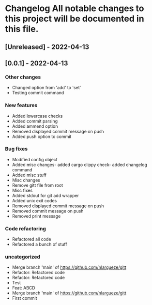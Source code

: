 # Changelog All notable changes to this project will be documented in this file.

## [Unreleased] - 2022-04-13

## [0.0.1] - 2022-04-13

### Other changes

- Changed option from &#x27;add&#x27; to &#x27;set&#x27;
- Testing commit command

### New features

- Added lowercase checks
- Added commit parsing
- Added ammend option
- Removed displayed commit message on push
- Added push option to commit

### Bug fixes

- Modified config object
- Added misc changes- added cargo clippy check- added changelog command
- Added misc stuff
- Misc changes
- Remove gitt file from root
- Misc fixes
- Added stdout for git add wrapper
- Added unix exit codes
- Removed displayed commit message on push
- Removed commit message on push
- Removed print message

### Code refactoring

- Refactored all code
- Refactored a bunch of stuff

### uncategorized

- Merge branch &#x27;main&#x27; of https://github.com/nlargueze/gitt
- Refactor: Refactored code
- Refactor: Refactored code
- Test
- Feat: ABCD
- Merge branch &#x27;main&#x27; of https://github.com/nlargueze/gitt
- First commit
